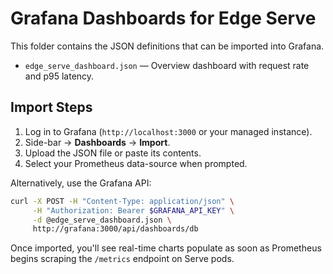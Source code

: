 # Grafana Dashboards for Edge Serve

This folder contains the JSON definitions that can be imported into Grafana.

* `edge_serve_dashboard.json` — Overview dashboard with request rate and p95 latency.

## Import Steps

1. Log in to Grafana (`http://localhost:3000` or your managed instance).
2. Side-bar → **Dashboards** → **Import**.
3. Upload the JSON file or paste its contents.
4. Select your Prometheus data-source when prompted.

Alternatively, use the Grafana API:

```bash
curl -X POST -H "Content-Type: application/json" \
     -H "Authorization: Bearer $GRAFANA_API_KEY" \
     -d @edge_serve_dashboard.json \
     http://grafana:3000/api/dashboards/db
```

Once imported, you'll see real-time charts populate as soon as Prometheus begins scraping the `/metrics` endpoint on Serve pods.
